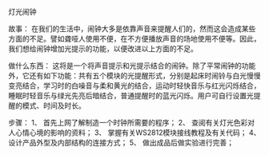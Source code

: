 灯光闹钟

故事：
在我们的生活中，闹钟大多是依靠声音来提醒人们的，然而这会造成某些方面的不足。譬如聋哑人使用不便，在不方便播放声音的场地使用不便等。因此，我们想给闹钟增加光提示的功能，以便改进以上方面的不足。

做什么东西：
这将是一个将声音提示和光提示结合的闹钟。除了平常闹钟的功能外，它还有如下功能：共有五个模块的光提醒形式，分别是起床时闹铃与白光慢慢变亮结合，学习时的白噪音与柔和黄光的结合，运动时轻快音乐与红光闪烁结合，睡眠时轻音乐与绿光先亮后暗结合，普通提醒时的蓝光闪烁。用户可自行设置光提醒的模式、时间及时长。

步骤：
1、	首先上网了解制造一个时钟所需要的程序；
2、	查阅有关灯光色彩对人心情心境的影响的资料；
3、	掌握有关WS2812模块接线教程及有关代码；
4、	设计产品外型及内部结构的连接方式；
5、	做出成品后做实验进行完善；
